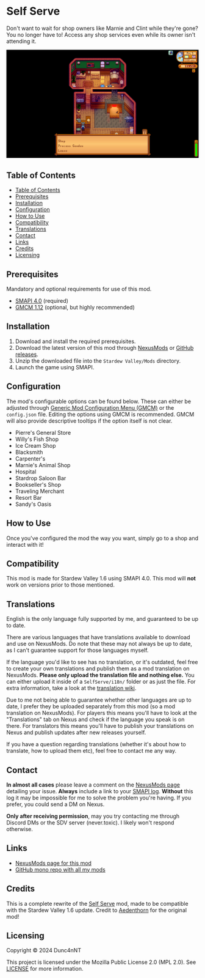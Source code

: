 <!-- omit in toc -->
# Self Serve

Don't want to wait for shop owners like Marnie and Clint while they're gone? You no longer have to! Access any shop services even while its owner isn't attending it.

![Header](./.nexusmods/header_image.jpg)

## Table of Contents

- [Table of Contents](#table-of-contents)
- [Prerequisites](#prerequisites)
- [Installation](#installation)
- [Configuration](#configuration)
- [How to Use](#how-to-use)
- [Compatibility](#compatibility)
- [Translations](#translations)
- [Contact](#contact)
- [Links](#links)
- [Credits](#credits)
- [Licensing](#licensing)

## Prerequisites

Mandatory and optional requirements for use of this mod.

- [SMAPI 4.0](https://www.nexusmods.com/stardewvalley/mods/2400) (required)
- [GMCM 1.12][GMCM-nexus] (optional, but highly recommended)

## Installation

1. Download and install the required prerequisites.
2. Download the latest version of this mod through [NexusMods](https://www.nexusmods.com/stardewvalley/mods/20985?tab=files) or [GitHub releases](https://github.com/Dunc4nNT/StardewMods/releases).
3. Unzip the downloaded file into the `Stardew Valley/Mods` directory.
4. Launch the game using SMAPI.

## Configuration

The mod's configurable options can be found below. These can either be adjusted through [Generic Mod Configuration Menu (GMCM)][GMCM-nexus] or the `config.json` file. Editing the options using GMCM is recommended. GMCM will also provide descriptive tooltips if the option itself is not clear.

- Pierre's General Store
- Willy's Fish Shop
- Ice Cream Shop
- Blacksmith
- Carpenter's
- Marnie's Animal Shop
- Hospital
- Stardrop Saloon Bar
- Bookseller's Shop
- Traveling Merchant
- Resort Bar
- Sandy's Oasis

## How to Use

Once you've configured the mod the way you want, simply go to a shop and interact with it!

## Compatibility

This mod is made for Stardew Valley 1.6 using SMAPI 4.0. This mod will **not** work on versions prior to those mentioned.

## Translations

English is the only language fully supported by me, and guaranteed to be up to date.

There are various languages that have translations available to download and use on NexusMods. Do note that these may not always be up to date, as I can't guarantee support for those languages myself.

If the language you'd like to see has no translation, or it's outdated, feel free to create your own translations and publish them as a mod translation on NexusMods. **Please only upload the translation file and nothing else.** You can either upload it inside of a `SelfServe/i18n/` folder or as just the file. For extra information, take a look at the [translation wiki](https://stardewvalleywiki.com/Modding:Translations).

Due to me not being able to guarantee whether other languages are up to date, I prefer they be uploaded separately from this mod (so a mod translation on NexusMods). For players this means you'll have to look at the "Translations" tab on Nexus and check if the language you speak is on there. For translators this means you'll have to publish your translations on Nexus and publish updates after new releases yourself.

If you have a question regarding translations (whether it's about how to translate, how to upload them etc), feel free to contact me any way.

## Contact

**In almost all cases** please leave a comment on the [NexusMods page][nexus-comments] detailing your issue. **Always** include a link to your [SMAPI log](smapi-log). **Without** this log it may be impossible for me to solve the problem you're having. If you prefer, you could send a DM on Nexus.

**Only after receiving permission**, may you try contacting me through Discord DMs or the SDV server (never.toxic). I likely won't respond otherwise.

## Links

- [NexusMods page for this mod](https://www.nexusmods.com/stardewvalley/mods/20985)
- [GitHub mono repo with all my mods](https://github.com/Dunc4nNT/StardewMods)

## Credits

This is a complete rewrite of the [Self Serve](https://www.nexusmods.com/stardewvalley/mods/11313) mod, made to be compatible with the Stardew Valley 1.6 update. Credit to [Aedenthorn](https://www.nexusmods.com/stardewvalley/users/18901754) for the original mod!

## Licensing

Copyright © 2024 Dunc4nNT

This project is licensed under the Mozilla Public License 2.0 (MPL 2.0). See [LICENSE](../LICENSE) for more information.

[GMCM-nexus]: https://www.nexusmods.com/stardewvalley/mods/5098
[nexus-comments]: https://www.nexusmods.com/stardewvalley/mods/20985?tab=posts
[nexus-bugs]: https://www.nexusmods.com/stardewvalley/mods/20985?tab=bugs
[smapi-log]: https://smapi.io/log
[gh-issues]: https://github.com/Dunc4nNT/StardewMods/issues
[gh-pr]: https://github.com/Dunc4nNT/StardewMods/pulls
